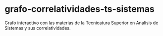 # grafo-correlatividades-ts-sistemas
Grafo interactivo con las materias de la Tecnicatura Superior en Analisis de Sistemas y sus correlatividades.
